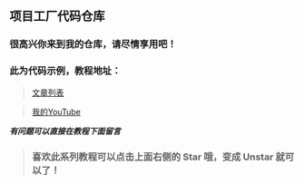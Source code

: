 ## 项目工厂代码仓库

### 很高兴你来到我的仓库，请尽情享用吧！

### 此为代码示例，教程地址：

> [文章列表](https://github.com/kolbwang/YouTube/issues)

> [我的YouTube](https://www.youtube.com/channel/UCa4INMiD1v9Ph1De4j5LsHg?view_as=subscriber)

***有问题可以直接在教程下面留言***

> ### 喜欢此系列教程可以点击上面右侧的 Star 哦，变成 Unstar 就可以了！ 
